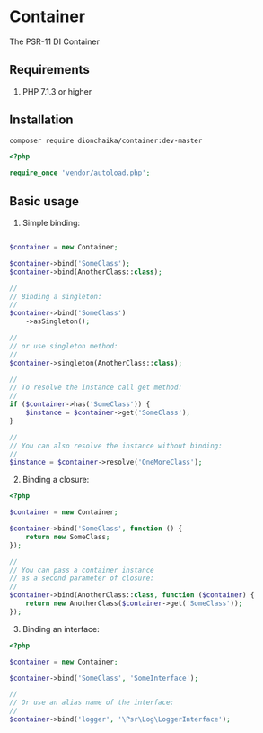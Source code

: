 # Container
The PSR-11 DI Container

## Requirements
1. PHP 7.1.3 or higher

## Installation
```bash
composer require dionchaika/container:dev-master
```

```php
<?php

require_once 'vendor/autoload.php';
```

## Basic usage

1. Simple binding:
```php

$container = new Container;

$container->bind('SomeClass');
$container->bind(AnotherClass::class);

//
// Binding a singleton:
//
$container->bind('SomeClass')
    ->asSingleton();

//
// or use singleton method:
//
$container->singleton(AnotherClass::class);

//
// To resolve the instance call get method:
//
if ($container->has('SomeClass')) {
    $instance = $container->get('SomeClass');
}

//
// You can also resolve the instance without binding:
//
$instance = $container->resolve('OneMoreClass');
```

2. Binding a closure:
```php
<?php

$container = new Container;

$container->bind('SomeClass', function () {
    return new SomeClass;
});

//
// You can pass a container instance
// as a second parameter of closure:
//
$container->bind(AnotherClass::class, function ($container) {
    return new AnotherClass($container->get('SomeClass'));
});
```

3. Binding an interface:
```php
<?php

$container = new Container;

$container->bind('SomeClass', 'SomeInterface');

//
// Or use an alias name of the interface:
//
$container->bind('logger', '\Psr\Log\LoggerInterface');
```
